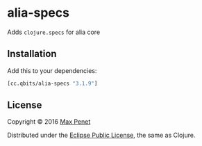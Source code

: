 # alia-specs

Adds `clojure.specs` for alia core

## Installation

Add this to your dependencies:

```clojure
[cc.qbits/alia-specs "3.1.9"]
```

## License

Copyright © 2016 [Max Penet](http://twitter.com/mpenet)

Distributed under the
[Eclipse Public License](http://www.eclipse.org/legal/epl-v10.html),
the same as Clojure.
